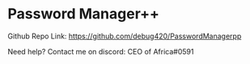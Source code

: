 # Password Manager++
Github Repo Link:
https://github.com/debug420/PasswordManagerpp

Need help?
Contact me on discord: CEO of Africa#0591
